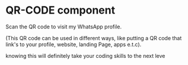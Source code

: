 # QR-CODE component

Scan the QR code to visit my WhatsApp profile.
            
            
(This QR code can be used in different ways, like putting a QR code that link's to your profile, website, landing Page, apps e.t.c).

knowing this will definitely take your coding skills to the next leve

